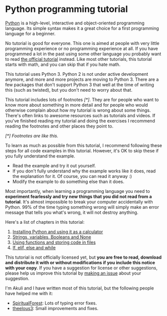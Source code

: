 # Python programming tutorial

[Python](https://en.wikipedia.org/wiki/Python_\(programming_language\)) is a high-level, interactive and object-oriented programming language. Its simple syntax makes it a great choice for a first programming language for a beginner.

No tutorial is good for everyone. This one is aimed at people with very little programming experience or no programming experience at all. If you have programmed a lot in the past using some other language you probably want to read [the official tutorial](https://docs.python.org/3/tutorial/) instead. Like most other tutorials, this tutorial starts with math, and you can skip that if you hate math.

This tutorial uses Python 3. Python 2 is not under active development anymore, and more and more projects are moving to Python 3. There are a few packages that don't support Python 3 that well at the time of writing this (such as twisted), but you don't need to worry about that.

This tutorial includes lots of footnotes _[*]_. They are for people who want to know more about something in more detail and for people who would otherwise complain about how my tutorial is wrong about some things. There's often links to awesome resources such as tutorials and videos. If you've finished reading my tutorial and doing the exercises I recommend reading the footnotes and other places they point to.

_[*] Footnotes are like this._

To learn as much as possible from this tutorial, I recommend following these steps for all code examples in this tutorial. However, it's OK to skip these if you fully understand the example.

- Read the example and try it out yourself.
- If you don't fully understand why the example works like it does, read the explanation for it. Of course, you can read it anyway :)
- Modify the example to do something else than it does.

Most importantly, when learning a programming language you need to **experiment fearlessly and try new things that you did not read from a tutorial**. It's almost impossible to break your computer accidentally with Python. 99% of the time typing something wrong will simply make an error message that tells you what's wrong, it will not destroy anything.

Here's a list of chapters in this tutorial:

1. [Installing Python and using it as a calculator](1.md)
2. [Strings, variables, Booleans and None](2.md)
3. [Using functions and storing code in files](3.md)
4. [If, elif, else and while](4.md)

This tutorial is not officially licensed yet, but **you are free to read, download and distribute it with or without modifications if you include this notice with your copy**. If you have a suggestion for license or other suggestions, please help us improve this tutorial by [making an issue](https://github.com/Akuli/python-tutorial/issues/new) about your suggestion.

I'm Akuli and I have written most of this tutorial, but the following people have helped me with it:
- [SpiritualForest](https://github.com/SpiritualForest): Lots of typing error fixes.
- [theelous3](https://github.com/theelous3): Small improvements and fixes.

